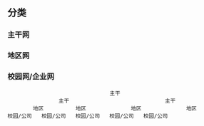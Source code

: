##  分类
###   主干网
###   地区网
###   校园网/企业网
```shell
								主干
				主干								主干
		地区			地区				地区				地区
校园/公司	校园/公司	校园/公司	校园/公司	校园/公司
```
